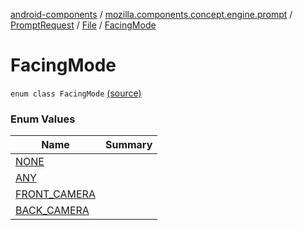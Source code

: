 [android-components](../../../../index.md) / [mozilla.components.concept.engine.prompt](../../../index.md) / [PromptRequest](../../index.md) / [File](../index.md) / [FacingMode](./index.md)

# FacingMode

`enum class FacingMode` [(source)](https://github.com/mozilla-mobile/android-components/blob/master/components/concept/engine/src/main/java/mozilla/components/concept/engine/prompt/PromptRequest.kt#L149)

### Enum Values

| Name | Summary |
|---|---|
| [NONE](-n-o-n-e.md) |  |
| [ANY](-a-n-y.md) |  |
| [FRONT_CAMERA](-f-r-o-n-t_-c-a-m-e-r-a.md) |  |
| [BACK_CAMERA](-b-a-c-k_-c-a-m-e-r-a.md) |  |

